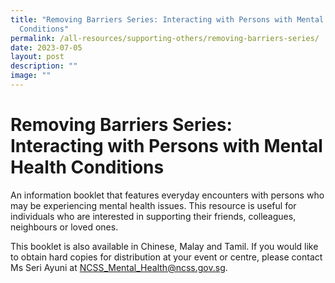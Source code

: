 ```yaml
---
title: "Removing Barriers Series: Interacting with Persons with Mental Health
  Conditions"
permalink: /all-resources/supporting-others/removing-barriers-series/
date: 2023-07-05
layout: post
description: ""
image: ""
---
```

# Removing Barriers Series: Interacting with Persons with Mental Health Conditions
An information booklet that features everyday encounters with persons who may be experiencing mental health issues. This resource is useful for individuals who are interested in supporting their friends, colleagues, neighbours or loved ones.  
  
This booklet is also available in Chinese, Malay and Tamil. If you would like to obtain hard copies for distribution at your event or centre, please contact Ms Seri Ayuni at NCSS_Mental_Health@ncss.gov.sg.